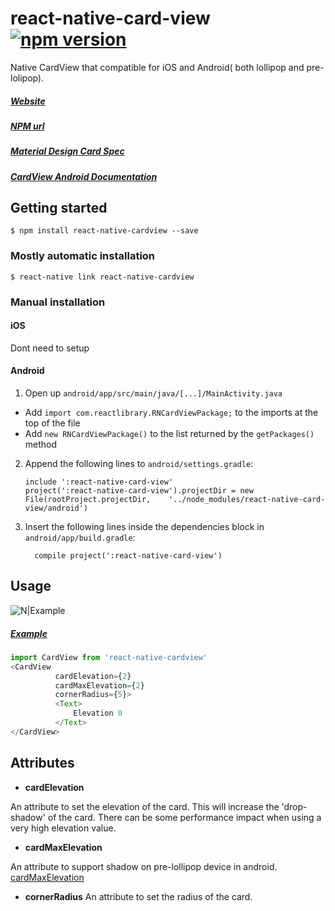 
# react-native-card-view [![npm version](https://img.shields.io/npm/v/react-native-cardview.svg?style=flat)](https://www.npmjs.com/package/react-native-cardview)

Native CardView that compatible for iOS and Android( both lollipop and pre-lolipop).

##### [Website](https://kishanjvaghela.github.io/react-native-cardview/)
##### [NPM url](https://www.npmjs.com/package/react-native-cardview)
##### [Material Design Card Spec](https://www.google.com/design/spec/components/cards.html)
##### [CardView Android Documentation](http://developer.android.com/intl/zh-tw/reference/android/support/v7/widget/CardView.html)



## Getting started

`$ npm install react-native-cardview --save`

### Mostly automatic installation

`$ react-native link react-native-cardview`

### Manual installation

#### iOS

Dont need to setup

#### Android

1. Open up `android/app/src/main/java/[...]/MainActivity.java`
  - Add `import com.reactlibrary.RNCardViewPackage;` to the imports at the top of the file
  - Add `new RNCardViewPackage()` to the list returned by the `getPackages()` method
2. Append the following lines to `android/settings.gradle`:
  	```
  	include ':react-native-card-view'
  	project(':react-native-card-view').projectDir = new File(rootProject.projectDir, 	'../node_modules/react-native-card-view/android')
  	```
3. Insert the following lines inside the dependencies block in `android/app/build.gradle`:
  	```
      compile project(':react-native-card-view')
  	```
## Usage

![N|Example](https://github.com/Kishanjvaghela/react-native-cardview/raw/master/docs/Example-Snapshot.png)

##### [Example](https://github.com/Kishanjvaghela/react-native-cardview-example)
```javascript
import CardView from 'react-native-cardview'
<CardView
          cardElevation={2}
          cardMaxElevation={2}
          cornerRadius={5}>
          <Text>
              Elevation 0
          </Text>
</CardView>
```
## Attributes

* **cardElevation**

An attribute to set the elevation of the card. This will increase the 'drop-shadow' of the card.
There can be some performance impact when using a very high elevation value.

* **cardMaxElevation**

An attribute to support shadow on pre-lollipop device in android. [cardMaxElevation](http://developer.android.com/intl/zh-tw/reference/android/support/v7/widget/CardView.html)


* **cornerRadius**
An attribute to set the radius of the card.
  
